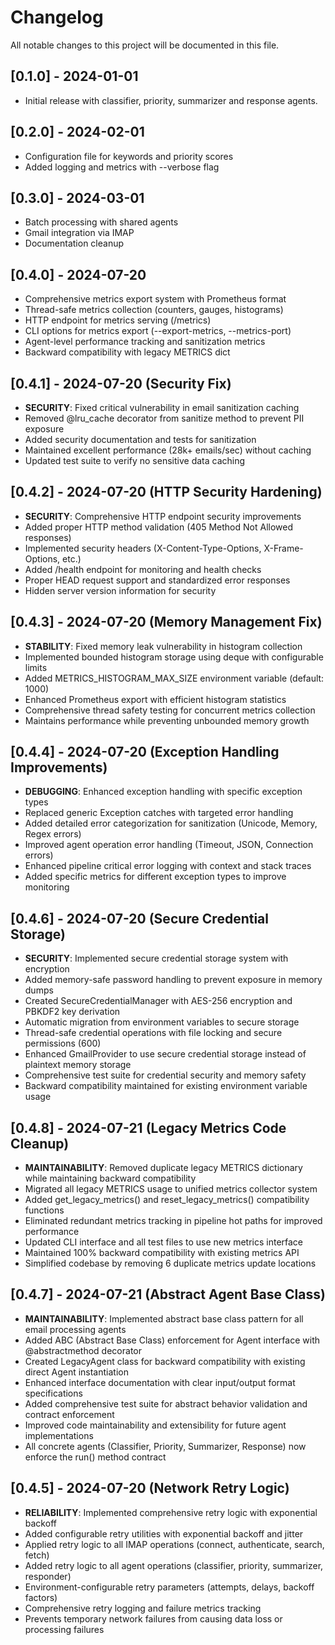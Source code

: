 # Changelog

All notable changes to this project will be documented in this file.

## [0.1.0] - 2024-01-01
- Initial release with classifier, priority, summarizer and response agents.

## [0.2.0] - 2024-02-01
- Configuration file for keywords and priority scores
- Added logging and metrics with --verbose flag

## [0.3.0] - 2024-03-01
- Batch processing with shared agents
- Gmail integration via IMAP
- Documentation cleanup

## [0.4.0] - 2024-07-20
- Comprehensive metrics export system with Prometheus format
- Thread-safe metrics collection (counters, gauges, histograms)
- HTTP endpoint for metrics serving (/metrics)
- CLI options for metrics export (--export-metrics, --metrics-port)
- Agent-level performance tracking and sanitization metrics
- Backward compatibility with legacy METRICS dict

## [0.4.1] - 2024-07-20 (Security Fix)
- **SECURITY**: Fixed critical vulnerability in email sanitization caching
- Removed @lru_cache decorator from sanitize method to prevent PII exposure
- Added security documentation and tests for sanitization
- Maintained excellent performance (28k+ emails/sec) without caching
- Updated test suite to verify no sensitive data caching

## [0.4.2] - 2024-07-20 (HTTP Security Hardening)
- **SECURITY**: Comprehensive HTTP endpoint security improvements
- Added proper HTTP method validation (405 Method Not Allowed responses)
- Implemented security headers (X-Content-Type-Options, X-Frame-Options, etc.)
- Added /health endpoint for monitoring and health checks
- Proper HEAD request support and standardized error responses
- Hidden server version information for security

## [0.4.3] - 2024-07-20 (Memory Management Fix)
- **STABILITY**: Fixed memory leak vulnerability in histogram collection
- Implemented bounded histogram storage using deque with configurable limits
- Added METRICS_HISTOGRAM_MAX_SIZE environment variable (default: 1000)
- Enhanced Prometheus export with efficient histogram statistics
- Comprehensive thread safety testing for concurrent metrics collection
- Maintains performance while preventing unbounded memory growth

## [0.4.4] - 2024-07-20 (Exception Handling Improvements)
- **DEBUGGING**: Enhanced exception handling with specific exception types
- Replaced generic Exception catches with targeted error handling
- Added detailed error categorization for sanitization (Unicode, Memory, Regex errors)
- Improved agent operation error handling (Timeout, JSON, Connection errors)
- Enhanced pipeline critical error logging with context and stack traces
- Added specific metrics for different exception types to improve monitoring

## [0.4.6] - 2024-07-20 (Secure Credential Storage)
- **SECURITY**: Implemented secure credential storage system with encryption
- Added memory-safe password handling to prevent exposure in memory dumps
- Created SecureCredentialManager with AES-256 encryption and PBKDF2 key derivation
- Automatic migration from environment variables to secure storage
- Thread-safe credential operations with file locking and secure permissions (600)
- Enhanced GmailProvider to use secure credential storage instead of plaintext memory storage
- Comprehensive test suite for credential security and memory safety
- Backward compatibility maintained for existing environment variable usage

## [0.4.8] - 2024-07-21 (Legacy Metrics Code Cleanup)
- **MAINTAINABILITY**: Removed duplicate legacy METRICS dictionary while maintaining backward compatibility
- Migrated all legacy METRICS usage to unified metrics collector system
- Added get_legacy_metrics() and reset_legacy_metrics() compatibility functions
- Eliminated redundant metrics tracking in pipeline hot paths for improved performance
- Updated CLI interface and all test files to use new metrics interface
- Maintained 100% backward compatibility with existing metrics API
- Simplified codebase by removing 6 duplicate metrics update locations

## [0.4.7] - 2024-07-21 (Abstract Agent Base Class)
- **MAINTAINABILITY**: Implemented abstract base class pattern for all email processing agents
- Added ABC (Abstract Base Class) enforcement for Agent interface with @abstractmethod decorator
- Created LegacyAgent class for backward compatibility with existing direct Agent instantiation
- Enhanced interface documentation with clear input/output format specifications
- Added comprehensive test suite for abstract behavior validation and contract enforcement
- Improved code maintainability and extensibility for future agent implementations
- All concrete agents (Classifier, Priority, Summarizer, Response) now enforce the run() method contract

## [0.4.5] - 2024-07-20 (Network Retry Logic)
- **RELIABILITY**: Implemented comprehensive retry logic with exponential backoff
- Added configurable retry utilities with exponential backoff and jitter
- Applied retry logic to all IMAP operations (connect, authenticate, search, fetch)
- Added retry logic to all agent operations (classifier, priority, summarizer, responder)
- Environment-configurable retry parameters (attempts, delays, backoff factors)
- Comprehensive retry logging and failure metrics tracking
- Prevents temporary network failures from causing data loss or processing failures
